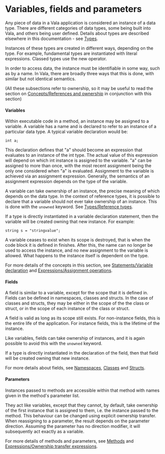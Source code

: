 # Variables, fields and parameters

Any piece of data in a Vala application is considered an instance of a data type. There are different categories of data types, some being built into Vala, and others being user defined. Details about types are described elsewhere in this documentation - see [Types](http://wiki.gnome.org/action/show/Projects/Vala/Manual/Export/Vala/Manual/Types#).

Instances of these types are created in different ways, depending on the type. For example, fundamental types are instantiated with literal expressions. Classed types use the new operator.

In order to access data, the instance must be identifiable in some way, such as by a name. In Vala, there are broadly three ways that this is done, with similar but not identical semantics.

(All these subsections refer to ownership, so it may be useful to read the section on [Concepts/References and ownership](http://wiki.gnome.org/action/show/Projects/Vala/Manual/Export/Vala/Manual/Concepts#References_and_ownership) in conjunction with this section)

#### Variables

Within executable code in a method, an instance may be assigned to a variable. A variable has a name and is declared to refer to an instance of a particular data type. A typical variable declaration would be:

    int a;

This declaration defines that "a" should become an expression that evaluates to an instance of the int type. The actual value of this expression will depend on which int instance is assigned to the variable. "a" can be assigned to more than once, with the most recent assignment being the only one considered when "a" is evaluated. Assignment to the variable is achieved via an assignment expression. Generally, the semantics of an assignment expression depends on the type of the variable.

A variable can take ownership of an instance, the precise meaning of which depends on the data type. In the context of reference types, it is possible to declare that a variable should not ever take ownership of an instance. This is done with the `unowned` keyword. See [Types/Reference types](http://wiki.gnome.org/action/show/Projects/Vala/Manual/Export/Vala/Manual/Types#Reference_types).

If a type is directly instantiated in a variable declaration statement, then the variable will be created owning that new instance. For example:

    string s = "stringvalue";

A variable ceases to exist when its scope is destroyed, that is when the code block it is defined in finishes. After this, the name can no longer be used to access the instance, and no new assignment to the variable is allowed. What happens to the instance itself is dependent on the type.

For more details of the concepts in this section, see [Statements/Variable declaration](http://wiki.gnome.org/action/show/Projects/Vala/Manual/Export/Vala/Manual/Statements#Variable_declaration) and [Expressions/Assignment operations](http://wiki.gnome.org/action/show/Projects/Vala/Manual/Export/Vala/Manual/Expressions#Assignment_operations).

#### Fields

A field is similar to a variable, except for the scope that it is defined in. Fields can be defined in namespaces, classes and structs. In the case of classes and structs, they may be either in the scope of the the class or struct, or in the scope of each instance of the class or struct.

A field is valid as long as its scope still exists. For non-instance fields, this is the entire life of the application. For instance fields, this is the lifetime of the instance.

Like variables, fields can take ownership of instances, and it is again possible to avoid this with the `unowned` keyword.

If a type is directly instantiated in the declaration of the field, then that field will be created owning that new instance.

For more details about fields, see [Namespaces](http://wiki.gnome.org/action/show/Projects/Vala/Manual/Export/Vala/Manual/Namespaces#), [Classes](http://wiki.gnome.org/action/show/Projects/Vala/Manual/Export/Vala/Manual/Classes#) and [Structs](http://wiki.gnome.org/action/show/Projects/Vala/Manual/Export/Vala/Manual/Structs#).

#### Parameters

Instances passed to methods are accessible within that method with names given in the method's parameter list.

They act like variables, except that they cannot, by default, take ownership of the first instance that is assigned to them, i.e. the instance passed to the method. This behaviour can be changed using explicit ownership transfer. When reassigning to a parameter, the result depends on the parameter direction. Assuming the parameter has no direction modifier, it will subsequently act exactly as a variable.

For more details of methods and parameters, see [Methods](http://wiki.gnome.org/action/show/Projects/Vala/Manual/Export/Vala/Manual/Methods#) and [Expressions/Ownership transfer expressions](http://wiki.gnome.org/action/show/Projects/Vala/Manual/Export/Vala/Manual/Expressions#Ownership_transfer_expressions).